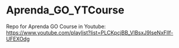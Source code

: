 # Aprenda_GO_YTCourse
Repo for Aprenda GO Course in Youtube: https://www.youtube.com/playlist?list=PLCKpcjBB_VlBsxJ9IseNxFllf-UFEXOdg
